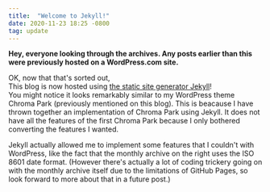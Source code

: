 ```yaml
---
title:  "Welcome to Jekyll!"
date: 2020-11-23 18:25 -0800
tag: update
---
```

__Hey, everyone looking through the archives. Any posts earlier than this were previously hosted on a WordPress.com site.__

OK, now that that's sorted out,  
This blog is now hosted using [the static site generator Jekyll](https://jekyllrb.com)!  
You might notice it looks remarkably similar to my WordPress theme Chroma Park (previously mentioned on this blog). This is beacause I have thrown together an implementation of Chroma Park using Jekyll. It does not have all the features of the first Chroma Park because I only bothered converting the features I wanted.

Jekyll actually allowed me to implement some features that I couldn't with WordPress, like the fact that the monthly archive on the right uses the ISO 8601 date format. (However there's actually a lot of coding trickery going on with the monthly archive itself due to the limitations of GitHub Pages, so look forward to more about that in a future post.)
